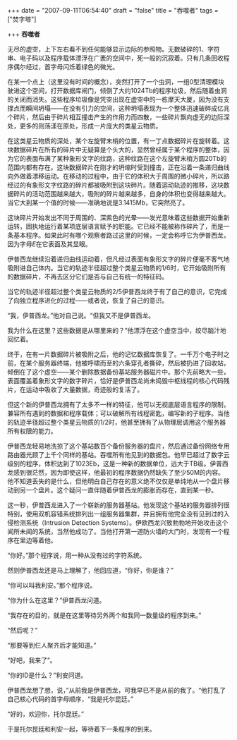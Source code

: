 +++
date = "2007-09-11T06:54:40"
draft = "false"
title = "吞噬者"
tags = ["焚字塔"]

+++
**吞噬者**


无尽的虚空，上下左右看不到任何能够显示边际的参照物。无数破碎的1、字符串、电子码以及程序载体漂浮在广袤的空间中，死一般的沉寂着。只有几条回收程序偶尔经过，首字母闪烁着绿色的微光。

在某一个点上（这里没有时间的概念），突然打开了一个虫洞，一组0型清理模块驶进这个空间，打开数据库闸门，倾倒了大约1024Tb的程序垃圾，然后随着虫洞的关闭而消失。这些程序垃圾像是凭空出现在虚空中的一栋摩天大厦，因为没有支撑点而瞬间坍塌——在没有引力的空间，这种坍塌表现为一个整体迅速破碎成亿兆个碎片，然后由于碎片相互撞击产生的作用力而四散，一些碎片飘向虚无的边际深处，更多的则荡漾在原处，形成一片庞大的类星云物质。

在这类星云物质的深处，某个左旋臂末梢的位置，有一丁点数据碎片在旋转着。这块数据碎片在所有的碎片中无疑算是个头大的，显然曾经属于某个程序的整体，因为它的表面布满了某种象形文字的纹路，这种纹路在这个左旋臂末梢方圆20Tb的范围内都有存在。这块数据碎片在刚才的坍缩时受到撞击，正在沿着一条递归曲线向外做着漂移运动。在移动的过程中，由于它的体积大于周围的微小碎片，所以路经过的有象形文字纹路的碎片都被吸附到这块碎片。随着运动轨迹的推移，这块数据碎片的活动范围越来越大，吸附的碎片越来越多，自身的体积也变得越来越大。当它大到某一个值的时候——准确地说是3.1415Mb，它突然亮了。

这块碎片开始发出不同于周围的、深紫色的光晕——发光意味着这些数据开始重新运转，固执地运行着某项底层语言赋予的职能。它已经不能被称作碎片了，而是一条基本程序。如果此时有哪个观察者路过这里的时候，一定会称呼它为伊普西龙，因为字母*Ε*在它表面及其显眼。


伊普西龙继续沿着递归曲线运动着，但凡经过表面有象形文字的碎片便毫不客气地吸附进自己体内。当它的轨迹半径超过整个类星云物质的1/6时，它开始吸附所有的数据碎片，不再去区分它们是否与自己有统一的特征码。

当它的轨迹半径超过整个类星云物质的2/5伊普西龙终于有了自己的意识，它完成了向独立程序进化的过程——或者说，恢复了自己的意识。

“我，伊普西龙。”他对自己说。“但我又不是伊普西龙。

我为什么在这里？这些数据是从哪里来的？”他漂浮在这个虚空当中，绞尽脑汁地回忆着。

终于，在有一片数据碎片被吸附之后，他的记忆数据库恢复了。一千万个电子时之前，在某个服务器终端，他被呼啸而至的六条穿孔者撕碎，然后被扔进了回收站，倾倒在了这个虚空——某个删除数据备份基站服务器磁片中。那个先前略大一些，表面覆盖着象形文字的数字碎片，恰好是伊普西龙尚未捣毁中枢线程的核心代码残片，在运动中吸收了大量数据，奇迹般的复活了。

但这个新的伊普西龙拥有了太多不一样的特征，他可以无视底层语言程序的限制，兼容所有遇到的数据和程序载体；可以破解所有线程密匙，编写新的子程序。当他的轨迹半径超过整个类星云物质的1/2时，他甚至拥有了从物理层调用这个服务器所有权限的能力。

伊普西龙轻易地洗掠了这个基站数百个备份服务器的盘片，然后通过备份网络专用路由器光顾了上千个同样的基站。吞噬所有他见到的数据包。他早已超过了数字云级别的程序，体积达到了1023Eb，这是一种新的数据单位，远大于TB级。伊普西龙感到很茫然，因为即使这样，他最初的程序数据仍然缺失了至少50M的内容。他不知道丢失的是什么，但他明白自己存在的意义绝不仅仅是单纯地从一个盘片移动到另一个盘片。这个疑问一直伴随着伊普西龙的膨胀而存在，直到某一秒。

这一秒，伊普西龙进入了一个崭新的服务器基站。他发现这个基站的服务器排列很特别，使用双机容错系统排列出一组服务器集群，并且拥有他完全没有见到过的入侵检测系统（Intrusion Detection Systems）。伊欧西龙兴致勃勃地开始攻击这个闻所未闻的系统，当然他成功了。当他打开第一道防火墙的大门时，发现有一个程序在里边等着他。

“你好。”那个程序说，用一种从没有过的字符系统。

然则伊普西龙还是马上理解了，他回应道，“你好，你是谁？”

“你可以叫我利安。”那个程序说。

“你为什么在这里？”伊普西龙问道。

“我存在的目的，就是在这里等待另外两个和我同一数量级的程序到来。”

“然后呢？”

“那要等到仨人聚齐后才能知道。”

“好吧，我来了”。

“你的ID是什么？”利安问道。

伊普西龙想了想，说，”从前我是伊普西龙，可我早已不是从前的我了。“他打乱了自己核心代码的首字母顺序，“我是托尔昆廷。”

“好的，欢迎你，托尔昆廷。”

于是托尔昆廷和利安一起，等待着下一条程序的到来。
